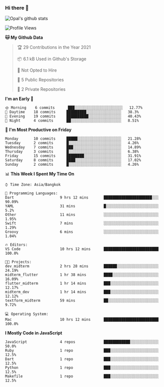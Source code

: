 ### Hi there 👋

![Opal's github stats](https://github-readme-stats.vercel.app/api?username=coolkidneversleep&count_private=true&show_icons=true&theme=radical)


<!--START_SECTION:waka-->
![Profile Views](http://img.shields.io/badge/Profile%20Views-0-blue)

**🐱 My Github Data** 

> 🏆 29 Contributions in the Year 2021
 > 
> 📦 6.1 kB Used in Github's Storage 
 > 
> 🚫 Not Opted to Hire
 > 
> 📜 5 Public Repositories 
 > 
> 🔑 2 Private Repositories  
 > 
**I'm an Early 🐤** 

```text
🌞 Morning    6 commits      ███░░░░░░░░░░░░░░░░░░░░░░   12.77% 
🌆 Daytime    18 commits     █████████░░░░░░░░░░░░░░░░   38.3% 
🌃 Evening    19 commits     ██████████░░░░░░░░░░░░░░░   40.43% 
🌙 Night      4 commits      ██░░░░░░░░░░░░░░░░░░░░░░░   8.51%

```
📅 **I'm Most Productive on Friday** 

```text
Monday       10 commits     █████░░░░░░░░░░░░░░░░░░░░   21.28% 
Tuesday      2 commits      █░░░░░░░░░░░░░░░░░░░░░░░░   4.26% 
Wednesday    7 commits      ███░░░░░░░░░░░░░░░░░░░░░░   14.89% 
Thursday     3 commits      █░░░░░░░░░░░░░░░░░░░░░░░░   6.38% 
Friday       15 commits     ████████░░░░░░░░░░░░░░░░░   31.91% 
Saturday     8 commits      ████░░░░░░░░░░░░░░░░░░░░░   17.02% 
Sunday       2 commits      █░░░░░░░░░░░░░░░░░░░░░░░░   4.26%

```


📊 **This Week I Spent My Time On** 

```text
⌚︎ Time Zone: Asia/Bangkok

💬 Programming Languages: 
Dart                     9 hrs 12 mins       ██████████████████████░░░   90.09% 
YAML                     31 mins             █░░░░░░░░░░░░░░░░░░░░░░░░   5.2% 
Other                    11 mins             ░░░░░░░░░░░░░░░░░░░░░░░░░   1.95% 
Swift                    7 mins              ░░░░░░░░░░░░░░░░░░░░░░░░░   1.29% 
Groovy                   6 mins              ░░░░░░░░░░░░░░░░░░░░░░░░░   1.04%

🔥 Editors: 
VS Code                  10 hrs 12 mins      █████████████████████████   100.0%

🐱‍💻 Projects: 
dev_midterm              2 hrs 28 mins       ██████░░░░░░░░░░░░░░░░░░░   24.19% 
midterm_flutter          1 hr 38 mins        ████░░░░░░░░░░░░░░░░░░░░░   16.09% 
flutter_midterm          1 hr 14 mins        ███░░░░░░░░░░░░░░░░░░░░░░   12.17% 
midterm_dev              1 hr 14 mins        ███░░░░░░░░░░░░░░░░░░░░░░   12.12% 
textform_midterm         59 mins             ██░░░░░░░░░░░░░░░░░░░░░░░   9.72%

💻 Operating System: 
Mac                      10 hrs 12 mins      █████████████████████████   100.0%

```

**I Mostly Code in JavaScript** 

```text
JavaScript               4 repos             ████████████░░░░░░░░░░░░░   50.0% 
Ruby                     1 repo              ███░░░░░░░░░░░░░░░░░░░░░░   12.5% 
Dart                     1 repo              ███░░░░░░░░░░░░░░░░░░░░░░   12.5% 
Python                   1 repo              ███░░░░░░░░░░░░░░░░░░░░░░   12.5% 
Makefile                 1 repo              ███░░░░░░░░░░░░░░░░░░░░░░   12.5%

```



<!--END_SECTION:waka-->

